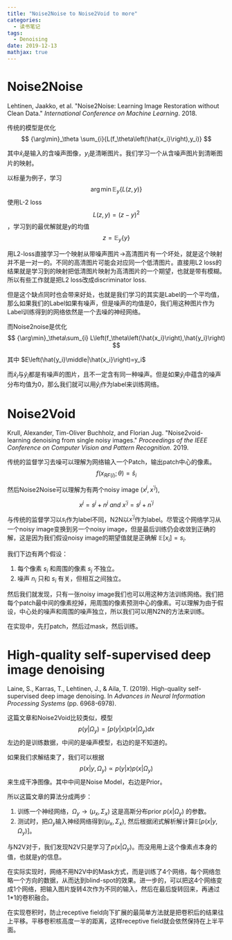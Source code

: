 ```yaml
---
title: "Noise2Noise to Noise2Void to more"
categories:
  - 读书笔记
tags:
  - Denoising
date: 2019-12-13
mathjax: true
---
```


# Noise2Noise

Lehtinen, Jaakko, et al. "Noise2Noise: Learning Image Restoration without Clean Data." *International Conference on Machine Learning*. 2018.


传统的模型是优化
$$
{\arg\min}_\theta \sum_{i}{L(f_\theta\left(\hat{x_i}\right),y_i)}
$$

其中$\hat x_i$是输入的含噪声图像，$y_i$是清晰图片。我们学习一个从含噪声图片到清晰图片的映射。

以标量为例子，学习
$$
\arg\min \mathbb{E}_y\{L(z,y)\}
$$
使用L-2 loss $$L(z,y)=(z-y)^2$$，学习到的最优解就是y的均值
$$
z=\mathbb{E}_y\{y\}
$$

用L2-loss直接学习一个映射从带噪声图片->高清图片有一个坏处，就是这个映射并不是一对一的。不同的高清图片可能会对应同一个低清图片。直接用L2 loss的结果就是学习到的映射把低清图片映射为高清图片的一个期望，也就是带有模糊。所以有些工作就是把L2 loss改成discriminator loss.

但是这个缺点同时也会带来好处，也就是我们学习的其实是Label的一个平均值，那么如果我们的Label如果有噪声，但是噪声的均值是0，我们用这种图片作为Label训练得到的网络依然是一个去噪的神经网络。

而Noise2noise是优化
$$
{\arg\min}_\theta\sum_{i} L\left(f_\theta\left(\hat{x_i}\right),\hat{y_i}\right)
$$

其中 $E\left(\hat{y_i}\middle|\hat{x_i}\right)=y_i$

而$\hat x_i$与$\hat y_i$都是有噪声的图片，且不一定含有同一种噪声。但是如果$\hat y_i$中蕴含的噪声分布均值为0，那么我们就可以用$\hat y_i$作为label来训练网络。

# Noise2Void

Krull, Alexander, Tim-Oliver Buchholz, and Florian Jug. "Noise2void-learning denoising from single noisy images." *Proceedings of the IEEE Conference on Computer Vision and Pattern Recognition*. 2019.

传统的监督学习去噪可以理解为网络输入一个Patch，输出patch中心的像素。
$$
f(x_{RF(i)};\theta)=\hat s_i
$$

然后Noise2Noise可以理解为有两个noisy image $(x^j,x^{'j})$,

$$
x^j=s^j+n^j ~and ~x^{'j}=s^j+n^{'j}
$$

与传统的监督学习以$s_i$作为label不同，N2N以$x^{'j}$作为label。尽管这个网络学习从一个noisy image变换到另一个noisy image，但是最后训练仍会收敛到正确的解，这是因为我们假设noisy image的期望值就是正确解 $\mathbb{E}[x_i]=s_i$.

我们下边有两个假设：

1. 每个像素 $s_i$ 和周围的像素 $s_j$ 不独立。
2. 噪声 $n_i$ 只和 $s_i$ 有关，但相互之间独立。

然后我们就发现，只有一张noisy image我们也可以用这种方法训练网络。我们把每个patch最中间的像素挖掉，用周围的像素预测中心的像素。可以理解为由于假设，中心处的噪声和周围的噪声独立，所以我们可以用N2N的方法来训练。

在实现中，先打patch，然后过mask，然后训练。

# High-quality self-supervised deep image denoising

Laine, S., Karras, T., Lehtinen, J., & Aila, T. (2019). High-quality self-supervised deep image denoising. In *Advances in Neural Information Processing Systems* (pp. 6968-6978).

这篇文章和Noise2Void比较类似，模型
$$
p(y|\Omega_y)=\int p(y|x)p(x|\Omega_y)dx
$$
左边的是训练数据，中间的是噪声模型，右边的是不知道的。

如果我们求解结束了，我们可以根据
$$
p(x|y,\Omega_y) \propto p(y|x)p(x|\Omega_y)
$$
来生成干净图像。其中中间是Noise Model，右边是Prior。


所以这篇文章的算法分成两步：

1. 训练一个神经网络，$\Omega_y \rightarrow (\mu_x,\Sigma_x)$ 这是高斯分布prior $p(x|\Omega_y)$ 的参数。
2. 测试时，把$\Omega_y$输入神经网络得到$(\mu_x,\Sigma_x)$, 然后根据闭式解析解计算$\mathbb{E}[p(x|y,\Omega_y)]$。

与N2V对于，我们发现N2V只是学习了$p(x|\Omega_y)$。而没用用上这个像素点本身的值，也就是y的信息。


在实际实现时，网络不用N2V中的Mask方式，而是训练了4个网络，每个网络忽略一个方向的数据，从而达到blind-spot的效果。进一步的，可以把这4个网络变成1个网络，把输入图片旋转4次作为不同的输入，然后在最后旋转回来，再通过1*1的卷积融合。

在实现卷积时，防止receptive field向下扩展的最简单方法就是把卷积后的结果往上平移。平移卷积核高度一半的距离，这样receptive field就会依然保持在上半平面。
